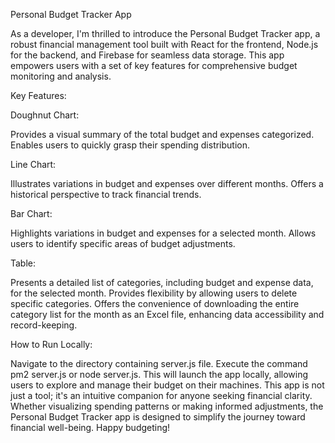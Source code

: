 
Personal Budget Tracker App

As a developer, I'm thrilled to introduce the Personal Budget Tracker app, a robust financial management tool built with React for the frontend, Node.js for the backend, and Firebase for seamless data storage. This app empowers users with a set of key features for comprehensive budget monitoring and analysis.

Key Features:

Doughnut Chart:

Provides a visual summary of the total budget and expenses categorized.
Enables users to quickly grasp their spending distribution.

Line Chart:

Illustrates variations in budget and expenses over different months.
Offers a historical perspective to track financial trends.

Bar Chart:

Highlights variations in budget and expenses for a selected month.
Allows users to identify specific areas of budget adjustments.

Table:

Presents a detailed list of categories, including budget and expense data, for the selected month.
Provides flexibility by allowing users to delete specific categories.
Offers the convenience of downloading the entire category list for the month as an Excel file, enhancing data accessibility and record-keeping.

How to Run Locally:

Navigate to the directory containing server.js file.
Execute the command pm2 server.js or node server.js.
This will launch the app locally, allowing users to explore and manage their budget on their machines.
This app is not just a tool; it's an intuitive companion for anyone seeking financial clarity. Whether visualizing spending patterns or making informed adjustments, the Personal Budget Tracker app is designed to simplify the journey toward financial well-being. Happy budgeting!
